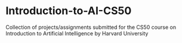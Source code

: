 # Introduction-to-AI-CS50

Collection of projects/assignments submitted for the CS50 course on Introduction to Artificial Intelligence by Harvard University
